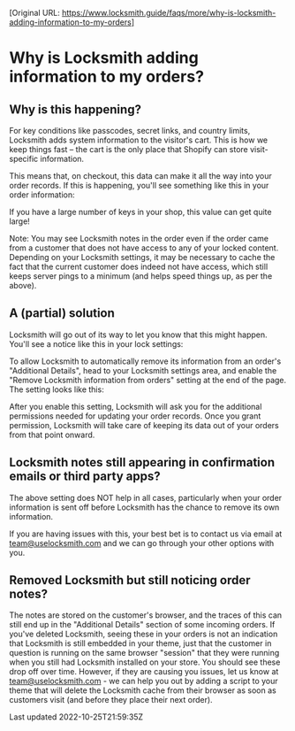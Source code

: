 [Original URL: https://www.locksmith.guide/faqs/more/why-is-locksmith-adding-information-to-my-orders]

# Why is Locksmith adding information to my orders?

## Why is this happening?

For key conditions like passcodes, secret links, and country limits, Locksmith adds system information to the visitor's cart. This is how we keep things fast – the cart is the only place that Shopify can store visit-specific information.

This means that, on checkout, this data can make it all the way into your order records. If this is happening, you'll see something like this in your order information:

If you have a large number of keys in your shop, this value can get quite large!

Note: You may see Locksmith notes in the order even if the order came from a customer that does not have access to any of your locked content. Depending on your Locksmith settings, it may be necessary to cache the fact that the current customer does indeed not have access, which still keeps server pings to a minimum (and helps speed things up, as per the above).

## A (partial) solution

Locksmith will go out of its way to let you know that this might happen. You'll see a notice like this in your lock settings:

To allow Locksmith to automatically remove its information from an order's "Additional Details", head to your Locksmith settings area, and enable the "Remove Locksmith information from orders" setting at the end of the page. The setting looks like this:

After you enable this setting, Locksmith will ask you for the additional permissions needed for updating your order records. Once you grant permission, Locksmith will take care of keeping its data out of your orders from that point onward.

## Locksmith notes still appearing in confirmation emails or third party apps?

The above setting does NOT help in all cases, particularly when your order information is sent off before Locksmith has the chance to remove its own information.

If you are having issues with this, your best bet is to contact us via email at team@uselocksmith.com and we can go through your other options with you.

## Removed Locksmith but still noticing order notes?

The notes are stored on the customer's browser, and the traces of this can still end up in the "Additional Details" section of some incoming orders. If you've deleted Locksmith, seeing these in your orders is not an indication that Locksmith is still embedded in your theme, just that the customer in question is running on the same browser "session" that they were running when you still had Locksmith installed on your store. You should see these drop off over time. However, if they are causing you issues, let us know at team@uselocksmith.com - we can help you out by adding a script to your theme that will delete the Locksmith cache from their browser as soon as customers visit (and before they place their next order).

Last updated 2022-10-25T21:59:35Z